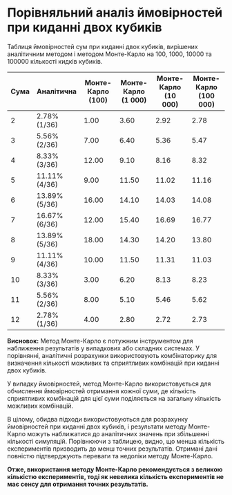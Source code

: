 # Порівняльний аналіз ймовірностей при киданні двох кубиків

Таблиця ймовірностей сум при киданні двох кубиків, вирішених аналітичним методом і методом Монте-Карло на 100, 1000, 10000 та 100000 кількості кидків кубиків.

| Сума   | Аналітична               | Монте-Карло (100)       | Монте-Карло (1 000)     |  Монте-Карло (10 000) |  Монте-Карло (100 000) | 
|--------|--------------------------|-------------------------|-------------------------|-----------------------|------------------------|
| 2      | 2.78% (1/36)             | 1.00                    | 3.60                    | 2.92                  | 2.78                   |
| 3      | 5.56% (2/36)             | 7.00                    | 6.40                    | 5.36                  | 5.47                   |
| 4      | 8.33% (3/36)             | 12.00                   | 9.10                    | 8.16                  | 8.32                   |
| 5      | 11.11% (4/36)            | 9.00                    | 11.50                   | 11.02                 | 11.16                  |
| 6      | 13.89% (5/36)            | 16.00                   | 14.10                   | 14.03                 | 14.08                  |
| 7      | 16.67% (6/36)            | 12.00                   | 15.40                   | 16.69                 | 16.77                  |
| 8      | 13.89% (5/36)            | 18.00                   | 14.30                   | 14.20                 | 13.80                  |
| 9      | 11.11% (4/36)            | 10.00                   | 11.50                   | 11.31                 | 11.03                  |
| 10     | 8.33% (3/36)             | 3.00                    | 6.20                    | 8.13                  | 8.23                   |
| 11     | 5.56% (2/36)             | 8.00                    | 5.10                    | 5.46                  | 5.62                   |
| 12     | 2.78% (1/36)             | 4.00                    | 2.80                    | 2.72                  | 2.73                   |

**Висновок:**
Метод Монте-Карло є потужним інструментом для наближення результатів у випадкових або складних системах. У порівнянні, аналітичні розрахунки використовують комбінаторику для визначення кількості можливих та сприятливих комбінацій при киданні двох кубиків. 

У випадку ймовірностей, метод Монте-Карло використовується для обчислення ймовірностей отримання кожної суми, де кількість сприятливих комбінацій для цієї суми поділяється на загальну кількість можливих комбінацій.

В цілому, обидва підходи використовуються для розрахунку ймовірностей при киданні двох кубиків, і результати методу Монте-Карло можуть наближатися до аналітичних значень при збільшенні кількості симуляцій. Порівнюючи з таблицею, видно, що менша кількість експериментів призводить до менш точних результатів. Отримані дані повністю підтверджують переваги та недоліки методу Монте-Карло.

**Отже, використання методу Монте-Карло рекомендується з великою кількістю експериментів, тоді як невелика кількість експериментів не має сенсу для отримання точних результатів.**